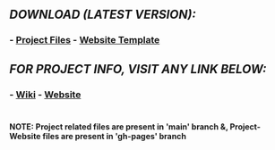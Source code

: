 ## _DOWNLOAD (LATEST VERSION):_
<h3>
  - <a href="https://github.com/HypertextAssassin0273/Modern_Snakes_And_Ladders-PF_Project/archive/v1.0.zip">Project Files</a>
  - <a href="https://github.com/HypertextAssassin0273/Modern_Snakes_And_Ladders-PF_Project/archive/web2.2.zip">Website Template</a>
</h3>

## _FOR PROJECT INFO, VISIT ANY LINK BELOW:_
<h3>
  - <a href="https://github.com/HypertextAssassin0273/Modern_Snakes_And_Ladders-PF_Project/wiki">Wiki</a>
  - <a href="https://hypertextassassin0273.github.io/Modern_Snakes_And_Ladders-PF_Project/">Website</a>
</h3>

# 
**NOTE: Project related files are present in 'main' branch &, Project-Website files are present in 'gh-pages' branch**
